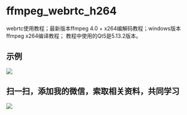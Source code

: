 # ffmpeg_webrtc_h264
webrtc使用教程；最新版本ffmpeg 4.0 + x264编解码教程；windows版本ffmpeg x264编译教程； 
教程中使用的Qt5是5.13.2版本。


## 示例
![](https://gitee.com/zoeconor/ffmpeg_webrtc_h264/raw/main/images/demo.png)

## 扫一扫，添加我的微信，索取相关资料，共同学习
![](https://gitee.com/zoeconor/ffmpeg_webrtc_h264/raw/main/images/me1.jpg)